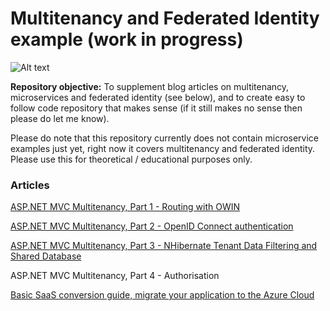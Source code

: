 # Multitenancy and Federated Identity example (work in progress)

![Alt text](https://leanworkspace.visualstudio.com/_apis/public/build/definitions/3c44af5e-2843-4cf8-8e4f-b13743536cc3/4/badge?api-version=4.1-preview)

**Repository objective:** 
To supplement blog articles on multitenancy, microservices and federated identity (see below), and to create easy to follow code repository that makes sense (if it still makes no sense then please do let me know). 

Please do note that this repository currently does not contain microservice examples just yet, right now it covers multitenancy and federated identity. Please use this for theoretical / educational purposes only. 

### Articles 

[ASP.NET MVC Multitenancy, Part 1 - Routing with OWIN](http://www.zankavtaskin.com/2017/08/aspnet-mvc-multitenant-routing-with-owin.html)

[ASP.NET MVC Multitenancy, Part 2 - OpenID Connect authentication](http://www.zankavtaskin.com/2017/11/aspnet-mvc-multitenancy-part-2-openid.html)

[ASP.NET MVC Multitenancy, Part 3 - NHibernate Tenant Data Filtering and Shared Database](http://www.zankavtaskin.com/2017/12/aspnet-mvc-multitenancy-nhinbernate-shared-database-tenant-data-filtering.html)

ASP.NET MVC Multitenancy, Part 4 - Authorisation

[Basic SaaS conversion guide, migrate your application to the Azure Cloud]( http://www.zankavtaskin.com/2016/12/basic-saas-conversion-guide-migrate.html)

